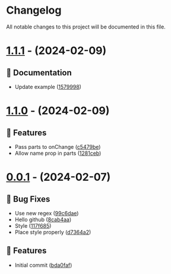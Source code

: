 # Changelog
All notable changes to this project will be documented in this file.

# [1.1.1](https://github.com/imranbarbhuiya/react-native-headless-mention/compare/v1.1.1...v1.1.1) - (2024-02-09)

## 📝 Documentation

- Update example ([1579998](https://github.com/imranbarbhuiya/react-native-headless-mention/commit/15799982c007c3314cc7b29045568bd1482fb5dd))

# [1.1.0](https://github.com/imranbarbhuiya/react-native-headless-mention/compare/v1.1.0...v1.1.0) - (2024-02-09)

## 🚀 Features

- Pass parts to onChange ([c5479be](https://github.com/imranbarbhuiya/react-native-headless-mention/commit/c5479beae21148e474c3eba7475d56286f709e6e))
- Allow name prop in parts ([1281ceb](https://github.com/imranbarbhuiya/react-native-headless-mention/commit/1281cebd78320cc912097b575751518c60252ac7))

# [0.0.1](https://github.com/imranbarbhuiya/react-native-headless-mention/compare/v0.0.1...v0.0.1) - (2024-02-07)

## 🐛 Bug Fixes

- Use new regex ([99c6dae](https://github.com/imranbarbhuiya/react-native-headless-mention/commit/99c6dae9010be204ad4a739bceb8f3b50fc8a367))
- Hello github ([8cab4aa](https://github.com/imranbarbhuiya/react-native-headless-mention/commit/8cab4aa6a6e349f643d00bcc337a6a2bc17d6b49))
- Style ([117f685](https://github.com/imranbarbhuiya/react-native-headless-mention/commit/117f685635984f2fd216bc10ab68cb895e287945))
- Place style properly ([d7364a2](https://github.com/imranbarbhuiya/react-native-headless-mention/commit/d7364a23364a9f326dbcdee208a8da29e2e7aa6f))

## 🚀 Features

- Initial commit ([bda0faf](https://github.com/imranbarbhuiya/react-native-headless-mention/commit/bda0fafe501385750c2bd57807b41a6fac14f4c5))

